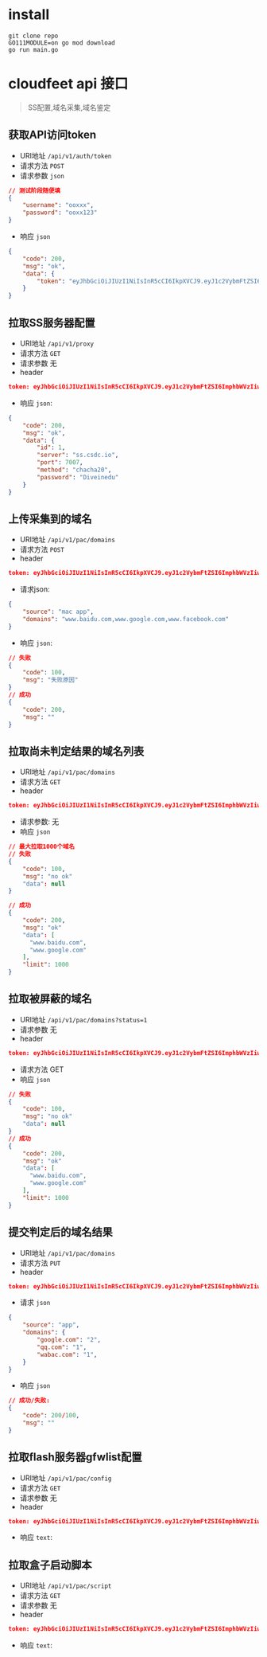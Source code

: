 # install

    git clone repo
    GO111MODULE=on go mod download
    go run main.go 
    
# cloudfeet api 接口

> SS配置,域名采集,域名鉴定 

## 获取API访问token
* URI地址 `/api/v1/auth/token`
* 请求方法 `POST`
* 请求参数 `json`

```json
// 测试阶段随便填
{
    "username": "ooxxx",
    "password": "ooxx123" 
}
```

* 响应 `json`

```json
{
    "code": 200,
    "msg": "ok",
    "data": {
        "token": "eyJhbGciOiJIUzI1NiIsInR5cCI6IkpXVCJ9.eyJ1c2VybmFtZSI6ImphbWVzIiwicGFzc3dvcmQiOiJqYW1lczEyMyIsImV4cCI6MTU2Nzc3MDk2NSwiaXNzIjoiZ2luLWJsb2cifQ.VB1PVKTcwQ9V43SOt3BuVQCiDGhNj036G3k4_mJrWMo"
    }
}
```

## 拉取SS服务器配置

* URI地址 `/api/v1/proxy`
* 请求方法 `GET`
* 请求参数 无
* header

```json    
token: eyJhbGciOiJIUzI1NiIsInR5cCI6IkpXVCJ9.eyJ1c2VybmFtZSI6ImphbWVzIiwicGFzc3dvcmQiOiJqYW1lczEyMyIsImV4cCI6MTU2Nzc3MDk2NSwiaXNzIjoiZ2luLWJsb2cifQ.VB1PVKTcwQ9V43SOt3BuVQCiDGhNj036G3k4_mJrWMo
```    

* 响应 `json`:

```json
{
    "code": 200,
    "msg": "ok",
    "data": {
        "id": 1,
        "server": "ss.csdc.io",
        "port": 7007,
        "method": "chacha20",
        "password": "Diveinedu"
    }
}
```

## 上传采集到的域名

* URI地址  `/api/v1/pac/domains`
* 请求方法 `POST`
* header

```json
token: eyJhbGciOiJIUzI1NiIsInR5cCI6IkpXVCJ9.eyJ1c2VybmFtZSI6ImphbWVzIiwicGFzc3dvcmQiOiJqYW1lczEyMyIsImV4cCI6MTU2Nzc3MDk2NSwiaXNzIjoiZ2luLWJsb2cifQ.VB1PVKTcwQ9V43SOt3BuVQCiDGhNj036G3k4_mJrWMo
```    

* 请求json:

```json
{
    "source": "mac app",
    "domains": "www.baidu.com,www.google.com,www.facebook.com"
}
```

* 响应 `json`:

```json
// 失败
{
    "code": 100,
    "msg": "失败原因"
}
// 成功
{
    "code": 200,
    "msg": ""
}
```

## 拉取尚未判定结果的域名列表

* URI地址 `/api/v1/pac/domains`
* 请求方法 `GET`
* header

```json
token: eyJhbGciOiJIUzI1NiIsInR5cCI6IkpXVCJ9.eyJ1c2VybmFtZSI6ImphbWVzIiwicGFzc3dvcmQiOiJqYW1lczEyMyIsImV4cCI6MTU2Nzc3MDk2NSwiaXNzIjoiZ2luLWJsb2cifQ.VB1PVKTcwQ9V43SOt3BuVQCiDGhNj036G3k4_mJrWMo
```

* 请求参数: 无                                   
* 响应 `json`

```json
// 最大拉取1000个域名
// 失败
{
    "code": 100,
    "msg": "no ok"
    "data": null
}

// 成功
{
    "code": 200,
    "msg": "ok"
    "data": [
      "www.baidu.com",
      "www.google.com"
    ],
    "limit": 1000
}
```

## 拉取被屏蔽的域名

* URI地址 `/api/v1/pac/domains?status=1`
* 请求参数 无
* header

```json
token: eyJhbGciOiJIUzI1NiIsInR5cCI6IkpXVCJ9.eyJ1c2VybmFtZSI6ImphbWVzIiwicGFzc3dvcmQiOiJqYW1lczEyMyIsImV4cCI6MTU2Nzc3MDk2NSwiaXNzIjoiZ2luLWJsb2cifQ.VB1PVKTcwQ9V43SOt3BuVQCiDGhNj036G3k4_mJrWMo
```    

* 请求方法 GET
* 响应 `json`
```json
// 失败
{
    "code": 100,
    "msg": "no ok"
    "data": null
}
// 成功
{
    "code": 200,
    "msg": "ok"
    "data": [
      "www.baidu.com",
      "www.google.com"
    ],
    "limit": 1000
}
```

## 提交判定后的域名结果

* URI地址 `/api/v1/pac/domains`
* 请求方法 `PUT`
* header
```json
token: eyJhbGciOiJIUzI1NiIsInR5cCI6IkpXVCJ9.eyJ1c2VybmFtZSI6ImphbWVzIiwicGFzc3dvcmQiOiJqYW1lczEyMyIsImV4cCI6MTU2Nzc3MDk2NSwiaXNzIjoiZ2luLWJsb2cifQ.VB1PVKTcwQ9V43SOt3BuVQCiDGhNj036G3k4_mJrWMo
```
* 请求 `json`

```json
{
    "source": "app",
    "domains": {
        "google.com": "2",
        "qq.com": "1",
        "wabac.com": "1",
    }
}
```
* 响应 `json`
```json
// 成功/失败:
{
    "code": 200/100,
    "msg": ""
}
```
## 拉取flash服务器gfwlist配置

* URI地址 `/api/v1/pac/config`
* 请求方法 `GET`
* 请求参数 无
* header

```json
token: eyJhbGciOiJIUzI1NiIsInR5cCI6IkpXVCJ9.eyJ1c2VybmFtZSI6ImphbWVzIiwicGFzc3dvcmQiOiJqYW1lczEyMyIsImV4cCI6MTU2Nzc3MDk2NSwiaXNzIjoiZ2luLWJsb2cifQ.VB1PVKTcwQ9V43SOt3BuVQCiDGhNj036G3k4_mJrWMo
```

* 响应 `text`:

## 拉取盒子启动脚本

* URI地址 `/api/v1/pac/script`
* 请求方法 `GET`
* 请求参数 无
* header

```json
token: eyJhbGciOiJIUzI1NiIsInR5cCI6IkpXVCJ9.eyJ1c2VybmFtZSI6ImphbWVzIiwicGFzc3dvcmQiOiJqYW1lczEyMyIsImV4cCI6MTU2Nzc3MDk2NSwiaXNzIjoiZ2luLWJsb2cifQ.VB1PVKTcwQ9V43SOt3BuVQCiDGhNj036G3k4_mJrWMo
```

* 响应 `text`:

